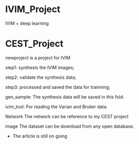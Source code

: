 # IVIM_Project
IVIM + deep learning
# CEST_Project
newproject is a project for IVIM 


step1: synthesis the IVIM images;

step2: validate the synthesis data;

step3: processed and saved the data for trainning;


gen_sample:
The synthesis data will be saved in this fold.

ivim_tool:
For reading the Varian and Bruker data.

Network 
The network can be reference to my CEST project

image
The dataset can be download from any open database.

* The article is still on going
